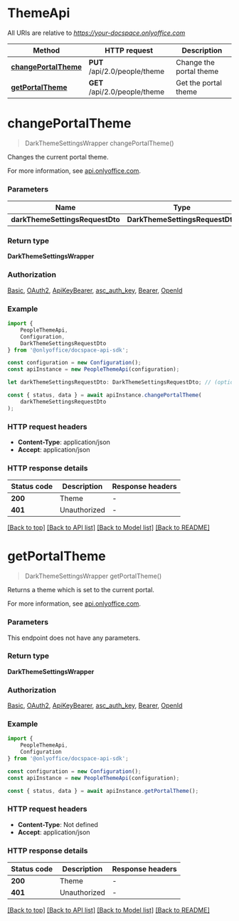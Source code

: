 # ThemeApi

All URIs are relative to *https://your-docspace.onlyoffice.com*

|Method | HTTP request | Description|
|------------- | ------------- | -------------|
|[**changePortalTheme**](#changeportaltheme) | **PUT** /api/2.0/people/theme | Change the portal theme|
|[**getPortalTheme**](#getportaltheme) | **GET** /api/2.0/people/theme | Get the portal theme|

# **changePortalTheme**
> DarkThemeSettingsWrapper changePortalTheme()

Changes the current portal theme.

For more information, see [api.onlyoffice.com](https://api.onlyoffice.com/docspace/api-backend/usage-api/change-portal-theme/).

### Parameters

|Name | Type | Description  | Notes|
|------------- | ------------- | ------------- | -------------|
| **darkThemeSettingsRequestDto** | **DarkThemeSettingsRequestDto**|  | |


### Return type

**DarkThemeSettingsWrapper**

### Authorization

[Basic](../README.md#Basic), [OAuth2](../README.md#OAuth2), [ApiKeyBearer](../README.md#ApiKeyBearer), [asc_auth_key](../README.md#asc_auth_key), [Bearer](../README.md#Bearer), [OpenId](../README.md#OpenId)

### Example

```typescript
import {
    PeopleThemeApi,
    Configuration,
    DarkThemeSettingsRequestDto
} from '@onlyoffice/docspace-api-sdk';

const configuration = new Configuration();
const apiInstance = new PeopleThemeApi(configuration);

let darkThemeSettingsRequestDto: DarkThemeSettingsRequestDto; // (optional)

const { status, data } = await apiInstance.changePortalTheme(
    darkThemeSettingsRequestDto
);
```

### HTTP request headers

 - **Content-Type**: application/json
 - **Accept**: application/json


### HTTP response details
| Status code | Description | Response headers |
|-------------|-------------|------------------|
|**200** | Theme |  -  |
|**401** | Unauthorized |  -  |

[[Back to top]](#) [[Back to API list]](../README.md#documentation-for-api-endpoints) [[Back to Model list]](../README.md#documentation-for-models) [[Back to README]](../README.md)

# **getPortalTheme**
> DarkThemeSettingsWrapper getPortalTheme()

Returns a theme which is set to the current portal.

For more information, see [api.onlyoffice.com](https://api.onlyoffice.com/docspace/api-backend/usage-api/get-portal-theme/).

### Parameters
This endpoint does not have any parameters.


### Return type

**DarkThemeSettingsWrapper**

### Authorization

[Basic](../README.md#Basic), [OAuth2](../README.md#OAuth2), [ApiKeyBearer](../README.md#ApiKeyBearer), [asc_auth_key](../README.md#asc_auth_key), [Bearer](../README.md#Bearer), [OpenId](../README.md#OpenId)

### Example

```typescript
import {
    PeopleThemeApi,
    Configuration
} from '@onlyoffice/docspace-api-sdk';

const configuration = new Configuration();
const apiInstance = new PeopleThemeApi(configuration);

const { status, data } = await apiInstance.getPortalTheme();
```

### HTTP request headers

 - **Content-Type**: Not defined
 - **Accept**: application/json


### HTTP response details
| Status code | Description | Response headers |
|-------------|-------------|------------------|
|**200** | Theme |  -  |
|**401** | Unauthorized |  -  |

[[Back to top]](#) [[Back to API list]](../README.md#documentation-for-api-endpoints) [[Back to Model list]](../README.md#documentation-for-models) [[Back to README]](../README.md)

